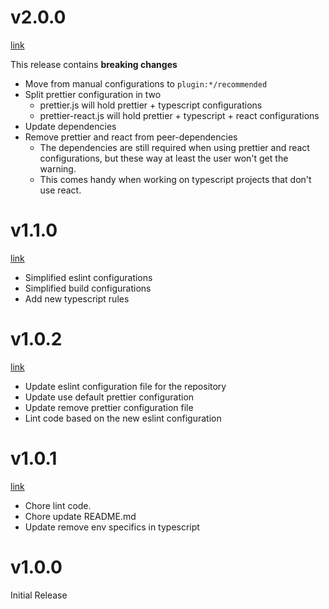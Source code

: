 # v2.0.0
[link](https://github.com/weirdpattern/eslint-config-typescript/compare/v1.1.0...v2.0.0)

This release contains **breaking changes**

* Move from manual configurations to `plugin:*/recommended`
* Split prettier configuration in two
  * prettier.js will hold prettier + typescript configurations
  * prettier-react.js will hold prettier + typescript + react configurations
* Update dependencies
* Remove prettier and react from peer-dependencies
  * The dependencies are still required when using prettier and react configurations, but these way at least the user won't get the warning.
  * This comes handy when working on typescript projects that don't use react.

# v1.1.0
[link](https://github.com/weirdpattern/eslint-config-typescript/compare/v1.0.2...v1.1.0)

* Simplified eslint configurations
* Simplified build configurations
* Add new typescript rules

# v1.0.2
[link](https://github.com/weirdpattern/eslint-config-typescript/compare/v1.0.1...v1.0.2)

* Update eslint configuration file for the repository
* Update use default prettier configuration
* Update remove prettier configuration file
* Lint code based on the new eslint configuration

# v1.0.1
[link](https://github.com/weirdpattern/eslint-config-typescript/compare/v1.0.0...v1.0.1)

* Chore lint code.
* Chore update README.md
* Update remove env specifics in typescript

# v1.0.0
Initial Release
